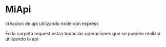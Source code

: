 # MiApi
creacion de api utilizando node con express

En la carpeta request estan todas las operaciones que se pueden realizar utilizando la api

